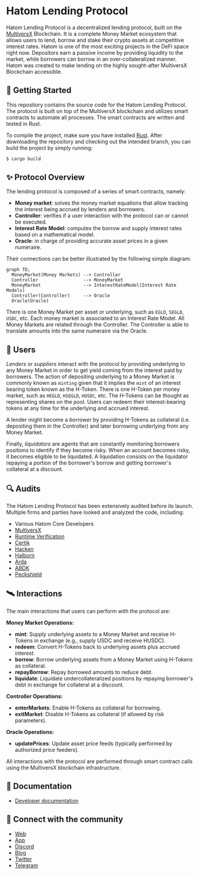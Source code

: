# Hatom Lending Protocol

Hatom Lending Protocol is a decentralized lending protocol, built on the [MultiversX](https://multiversx.com/) Blockchain. It
is a complete Money Market ecosystem that allows users to lend, borrow and stake their crypto assets at competitive interest
rates. Hatom is one of the most exciting projects in the DeFi space right now. Depositors earn a passive income by providing
liquidity to the market, while borrowers can borrow in an over-collateralized manner. Hatom was created to make lending on
the highly sought-after MultiversX Blockchain accessible.

## 🎉 Getting Started

This repository contains the source code for the Hatom Lending Protocol. The protocol is built on top of the
MultiversX blockchain and utilizes smart contracts to automate all processes. The smart contracts are written and tested in
Rust.

To compile the project, make sure you have installed [Rust](https://www.rust-lang.org/tools/install). After downloading the
repository and checking out the intended branch, you can build the project by simply running:

```bash
$ cargo build
```

## ✨ Protocol Overview

The lending protocol is composed of a series of smart contracts, namely:

-   **Money market**: solves the money market equations that allow tracking the interest being accrued by lenders and
    borrowers.
-   **Controller**: verifies if a user interaction with the protocol can or cannot be executed.
-   **Interest Rate Model**: computes the borrow and supply interest rates based on a mathematical model.
-   **Oracle**: in charge of providing accurate asset prices in a given numeraire.

Their connections can be better illustrated by the following simple diagram:

```mermaid
graph TD;
  MoneyMarket(Money Markets) --> Controller
  Controller                 --> MoneyMarket
  MoneyMarket                --> InterestRateModel(Interest Rate Models)
  Controller(Controller)     --> Oracle
  Oracle(Oracle)
```

There is one Money Market per asset or underlying, such as `EGLD`, `SEGLD`, `USDC`, etc. Each money market is associated to
an Interest Rate Model. All Money Markets are related through the Controller. The Controller is able to translate amounts
into the same numeraire via the Oracle.

## 👥 Users

_Lenders_ or _suppliers_ interact with the protocol by providing underlying to any Money Market in order to get yield coming
from the interest paid by borrowers. The action of depositing underlying to a Money Market is commonly known as `minting`
given that it implies the `mint` of an interest bearing token known as the H-Token. There is one H-Token per money market,
such as `HEGLD`, `HSEGLD`, `HUSDC`, etc. The H-Tokens can be thought as representing shares on the pool. Users can redeem
their interest-bearing tokens at any time for the underlying and accrued interest.

A lender might become a _borrower_ by providing H-Tokens as collateral (i.e. depositing them in the Controller) and later
borrowing underlying from any Money Market.

Finally, _liquidators_ are agents that are constantly monitoring borrowers positions to identify if they become risky. When
an account becomes risky, it becomes eligible to be liquidated. A liquidation consists on the liquidator repaying a portion
of the borrower's borrow and getting borrower's collateral at a discount.

## 🔍 Audits

The Hatom Lending Protocol has been extensively audited before its launch. Multiple firms and parties have looked and
analyzed the code, including:

-   Various Hatom Core Developers
-   [MultiversX](https://multiversx.com/)
-   [Runtime Verification](https://runtimeverification.com/)
-   [Certik](https://www.certik.com/)
-   [Hacken](https://hacken.io/)
-   [Halborn](https://www.halborn.com/)
-   [Arda](https://arda.run/)
-   [ABDK](https://abdk.consulting/)
-   [Peckshield](https://peckshield.com/)

## 🛰️ Interactions

The main interactions that users can perform with the protocol are:

**Money Market Operations:**

-   **mint**: Supply underlying assets to a Money Market and receive H-Tokens in exchange (e.g., supply USDC and receive HUSDC).
-   **redeem**: Convert H-Tokens back to underlying assets plus accrued interest.
-   **borrow**: Borrow underlying assets from a Money Market using H-Tokens as collateral.
-   **repayBorrow**: Repay borrowed amounts to reduce debt.
-   **liquidate**: Liquidate undercollateralized positions by repaying borrower's debt in exchange for collateral at a discount.

**Controller Operations:**

-   **enterMarkets**: Enable H-Tokens as collateral for borrowing.
-   **exitMarket**: Disable H-Tokens as collateral (if allowed by risk parameters).

**Oracle Operations:**

-   **updatePrices**: Update asset price feeds (typically performed by authorized price feeders).

All interactions with the protocol are performed through smart contract calls using the MultiversX blockchain infrastructure.

## 📝 Documentation

-   [Developer documentation](https://docs.hatom.com/hatom/welcome-to-hatom-protocol/introduction)

## 🤝 Connect with the community

-   [Web](https://hatom.com/)
-   [App](https://app.hatom.com/lend)
-   [Discord](https://discord.com/invite/g9xf4axRPD)
-   [Blog](https://mirror.xyz/0xDac8B6141d28C46765255607f3572c73A064383f)
-   [Twitter](https://twitter.com/HatomProtocol)
-   [Telegram](https://t.me/+tfGNdvZpgcoxNDM0)
